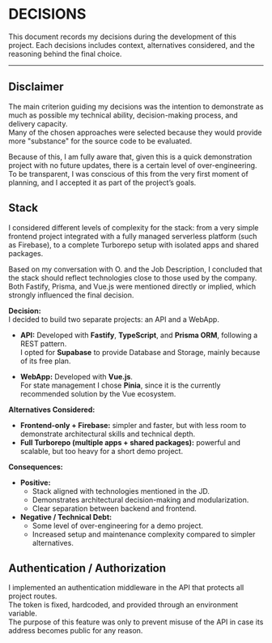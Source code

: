 # DECISIONS

This document records my decisions during the development of this project.
Each decisions includes context, alternatives considered, and the reasoning behind the final choice.

---

## Disclaimer

The main criterion guiding my decisions was the intention to demonstrate as much as possible my technical ability, decision-making process, and delivery capacity.  
Many of the chosen approaches were selected because they would provide more "substance" for the source code to be evaluated.  

Because of this, I am fully aware that, given this is a quick demonstration project with no future updates, there is a certain level of over-engineering.  
To be transparent, I was conscious of this from the very first moment of planning, and I accepted it as part of the project’s goals.

## Stack

I considered different levels of complexity for the stack: from a very simple frontend project integrated with a fully managed serverless platform (such as Firebase), to a complete Turborepo setup with isolated apps and shared packages.  

Based on my conversation with O. and the Job Description, I concluded that the stack should reflect technologies close to those used by the company. Both Fastify, Prisma, and Vue.js were mentioned directly or implied, which strongly influenced the final decision.  

**Decision:**  
I decided to build two separate projects: an API and a WebApp.  

- **API:** Developed with **Fastify**, **TypeScript**, and **Prisma ORM**, following a REST pattern.  
  I opted for **Supabase** to provide Database and Storage, mainly because of its free plan.  

- **WebApp:** Developed with **Vue.js**.  
  For state management I chose **Pinia**, since it is the currently recommended solution by the Vue ecosystem.  

**Alternatives Considered:**  
- **Frontend-only + Firebase:** simpler and faster, but with less room to demonstrate architectural skills and technical depth.  
- **Full Turborepo (multiple apps + shared packages):** powerful and scalable, but too heavy for a short demo project.  

**Consequences:**  
- **Positive:**  
  - Stack aligned with technologies mentioned in the JD.  
  - Demonstrates architectural decision-making and modularization.  
  - Clear separation between backend and frontend.  
- **Negative / Technical Debt:**  
  - Some level of over-engineering for a demo project.  
  - Increased setup and maintenance complexity compared to simpler alternatives.

## Authentication / Authorization  

I implemented an authentication middleware in the API that protects all project routes.  
The token is fixed, hardcoded, and provided through an environment variable.  
The purpose of this feature was only to prevent misuse of the API in case its address becomes public for any reason.